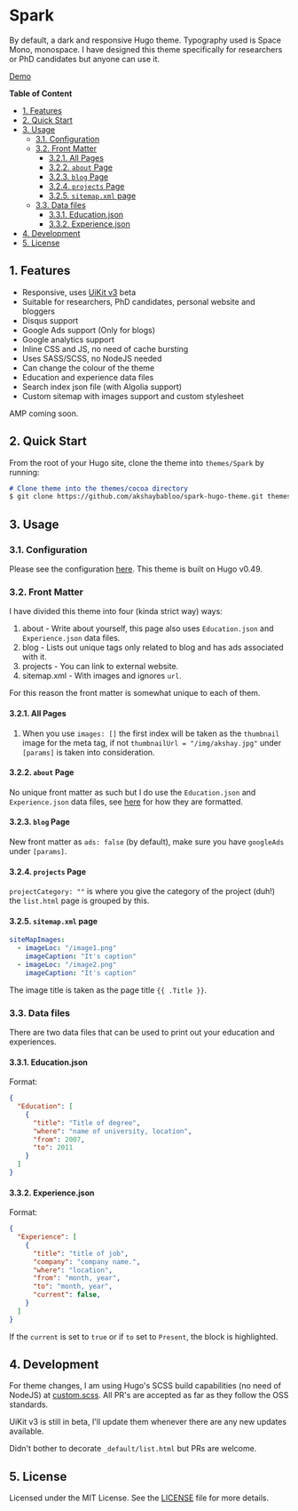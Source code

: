 # Spark

By default, a dark and responsive Hugo theme. Typography used is Space Mono, monospace. I have designed this theme specifically for researchers or PhD candidates but anyone can use it.

[Demo](https://www.gollahalli.com)

**Table of Content**

<!-- TOC -->

- [1. Features](#1-features)
- [2. Quick Start](#2-quick-start)
- [3. Usage](#3-usage)
  - [3.1. Configuration](#31-configuration)
  - [3.2. Front Matter](#32-front-matter)
    - [3.2.1. All Pages](#321-all-pages)
    - [3.2.2. `about` Page](#322-about-page)
    - [3.2.3. `blog` Page](#323-blog-page)
    - [3.2.4. `projects` Page](#324-projects-page)
    - [3.2.5. `sitemap.xml` page](#325-sitemapxml-page)
  - [3.3. Data files](#33-data-files)
    - [3.3.1. Education.json](#331-educationjson)
    - [3.3.2. Experience.json](#332-experiencejson)
- [4. Development](#4-development)
- [5. License](#5-license)

<!-- /TOC -->

## 1. Features

- Responsive, uses [UiKit v3](https://github.com/uikit/uikit/) beta
- Suitable for researchers, PhD candidates, personal website and bloggers
- Disqus support
- Google Ads support (Only for blogs)
- Google analytics support
- Inline CSS and JS, no need of cache bursting
- Uses SASS/SCSS, no NodeJS needed
- Can change the colour of the theme
- Education and experience data files
- Search index json file (with Algolia support)
- Custom sitemap with images support and custom stylesheet

AMP coming soon.

## 2. Quick Start

From the root of your Hugo site, clone the theme into `themes/Spark` by running:

```md
# Clone theme into the themes/cocoa directory
$ git clone https://github.com/akshaybabloo/spark-hugo-theme.git themes/Spark
```

## 3. Usage

### 3.1. Configuration

Please see the configuration [here](https://github.com/akshaybabloo/gollahalli.com/blob/master/config.toml). This theme is built on Hugo v0.49.

### 3.2. Front Matter

I have divided this theme into four (kinda strict way) ways:

1. about - Write about yourself, this page also uses `Education.json` and `Experience.json` data files.
2. blog - Lists out unique tags only related to blog and has ads associated with it.
3. projects - You can link to external website.
4. sitemap.xml - With images and ignores `url`.

For this reason the front matter is somewhat unique to each of them.

#### 3.2.1. All Pages

1. When you use `images: []` the first index will be taken as the `thumbnail` image for the meta tag, if not `thumbnailUrl = "/img/akshay.jpg"` under `[params]` is taken into consideration.

#### 3.2.2. `about` Page

No unique front matter as such but I do use the `Education.json` and `Experience.json` data files, see [here](#33-data-files) for how they are formatted.

#### 3.2.3. `blog` Page

New front matter as `ads: false` (by default), make sure you have `googleAds` under `[params]`.

#### 3.2.4. `projects` Page

`projectCategory: ""` is where you give the category of the project (duh!) the `list.html` page is grouped by this.

#### 3.2.5. `sitemap.xml` page

```yaml
siteMapImages:
  - imageLoc: "/image1.png"
    imageCaption: "It's caption"
  - imageLoc: "/image2.png"
    imageCaption: "It's caption"
```

The image title is taken as the page title `{{ .Title }}`.

### 3.3. Data files

There are two data files that can be used to print out your education and experiences.

#### 3.3.1. Education.json

Format:

```json
{
  "Education": [
    {
      "title": "Title of degree",
      "where": "name of university, location",
      "from": 2007,
      "to": 2011
    }
  ]
}
```

#### 3.3.2. Experience.json

Format:

```json
{
  "Experience": [
    {
      "title": "title of job",
      "company": "company name.",
      "where": "location",
      "from": "month, year",
      "to": "month, year",
      "current": false,
    }
  ]
}
```

If the `current` is set to `true` or if `to` set to `Present`, the block is highlighted.

## 4. Development

For theme changes, I am using Hugo's SCSS build capabilities (no need of NodeJS) at [custom.scss](https://github.com/akshaybabloo/spark-hugo-theme/blob/master/assets/scss/custom.scss). All PR's are accepted as far as they follow the OSS standards.

UiKit v3 is still in beta, I'll update them whenever there are any new updates available.

Didn't bother to decorate `_default/list.html` but PRs are welcome.

## 5. License

Licensed under the MIT License. See the [LICENSE](https://github.com/akshaybabloo/spark-hugo-theme/blob/master/LICENSE) file for more details.
